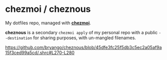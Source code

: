 # chezmoi / cheznous

My dotfiles repo, managed with [**chezmoi**](https://www.chezmoi.io).

**cheznous** is a secondary `chezmoi apply` of my personal repo with a public `--destination` for sharing purposes, with un-mangled filenames.

https://github.com/bryango/cheznous/blob/45dfe3fc25f5db3c5ec2a05af9a15f3ced99a5cd/.shrc#L270-L280
